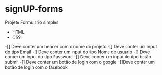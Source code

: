 # signUP-forms

Projeto Formulário simples 

- HTML 
- CSS

-[] Deve conter um header com o nome do projeto 
-[] Deve conter um input do tipo Email 
-[] Deve conter um input do tipo Nome de usuário
-[] Deve conter um input do tipo Password
-[] Deve conter um input do tipo botão submit
-[] Deve conter um botão de login com o google
-[]Deve conter um botão de login com o facebook 
